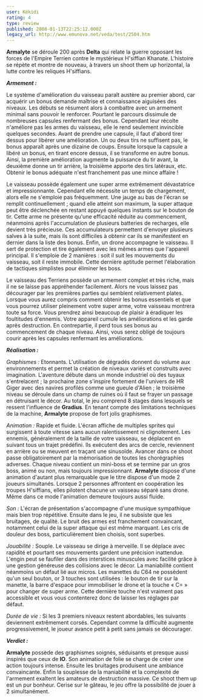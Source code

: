 ```yaml
---
user: Kékidi
rating: 4
type: review
published: 2008-01-13T22:25:12.000Z
legacy_url: http://www.emunova.net/veda/test/2504.htm
---
```

**Armalyte** se déroule 200 après **Delta** qui relate la guerre opposant les forces de l'Empire Terrien contre le mystérieux H'siffian Khanate. L'histoire se répète et montre de nouveau, à travers un shoot them up horizontal, la lutte contre les reliques H'siffians.  

  

_**Armement :**_  

  

Le système d'amélioration du vaisseau paraît austère au premier abord, car acquérir un bonus demande maîtrise et connaissance aiguisées des niveaux. Les débuts se résument alors à combattre avec un armement minimal sans pouvoir le renforcer. Pourtant le parcours dissimule de nombreuses capsules renfermant des bonus. Cependant leur récolte n'améliore pas les armes du vaisseau, elle le rend seulement invincible quelques secondes. Avant de prendre une capsule, il faut d'abord tirer dessus pour libérer une amélioration. Un ou deux tirs ne suffisent pas, le bonus apparaît après une dizaine de coups. Ensuite lorsque la capsule a libéré un bonus, en tirant encore dessus, il se transforme en autre bonus. Ainsi, la première amélioration augmente la puissance du tir avant, la deuxième donne un tir arrière, la troisième apporte des tirs latéraux, etc. Obtenir le bonus adéquate n'est franchement pas une mince affaire !  

  

Le vaisseau possède également une super arme extrêmement dévastatrice et impressionnante. Cependant elle nécessite un temps de chargement, alors elle ne s'emploie pas fréquemment. Une jauge au bas de l'écran se remplit continuellement ; quand elle atteint son maximum, la super attaque peut être déclenchée en restant appuyé quelques instants sur le bouton de tir. Cette arme ne présente qu'une efficacité réduite au commencement, néanmoins après l'accumulation de plusieurs batteries de recharges, elle devient très précieuse. Ces accumulateurs permettent d'envoyer plusieurs salves à la suite, mais ils sont difficiles à obtenir car ils se manifestent en dernier dans la liste des bonus. Enfin, un drone accompagne le vaisseau. Il sert de protection et tire également avec les mêmes armes que l'appareil principal. Il s'emploie de 2 manières : soit il suit les mouvements du vaisseau, soit il reste immobile. Cette dernière aptitude permet l'élaboration de tactiques simplistes pour éliminer les boss.  

  

Le vaisseau des Terriens possède un armement complet et très riche, mais il ne se laisse pas appréhender facilement. Alors ne vous laissez pas décourager par les premières parties qui semblent relativement plates. Lorsque vous aurez compris comment obtenir les bonus essentiels et que vous pourrez utiliser pleinement votre super arme, votre vaisseau montrera toute sa force. Vous prendrez ainsi beaucoup de plaisir à éradiquer les foultitudes d'ennemis. Votre appareil cumule les améliorations et les garde après destruction. En contrepartie, il perd tous ses bonus au commencement de chaque niveau. Ainsi, vous serez obligé de toujours courir après les capsules renfermant les améliorations.  

  

_**Réalisation :**_  

  

_Graphismes :_ Etonnants. L'utilisation de dégradés donnent du volume aux environnements et permet la création de niveaux variés et construits avec imagination. L'aventure débute dans un monde industriel où des tuyaux s'entrelacent ; la prochaine zone s'inspire fortement de l'univers de HR Giger avec des navires profilés comme une gueule d'Alien ; le troisième niveau se déroule dans un champ de ruines où il faut se frayer un passage en détruisant le décor. Au total, le jeu comprend 8 stages dans lesquels se ressent l'influence de **Gradius**. En tenant compte des limitations techniques de la machine, **Armalyte** propose de fort jolis graphismes.  

  

_Animation :_ Rapide et fluide. L'écran affiche de multiples sprites qui surgissent à toute vitesse sans aucun ralentissement ni clignotement. Les ennemis, généralement de la taille de votre vaisseau, se déplacent en suivant tous un trajet prédéfini. Ils exécutent des arcs de cercle, reviennent en arrière ou se meuvent en traçant une sinusoïde. Avancer dans ce shoot passe obligatoirement par la mémorisation de toutes les chorégraphies adverses. Chaque niveau contient un mini-boss et se termine par un gros boss, animé ou non, mais toujours impressionnant. **Armalyte** dispose d'une animation d'autant plus remarquable que le titre dispose d'un mode 2 joueurs simultanés. Lorsque 2 personnes affrontent en coopération les troupes H'siffians, elles pilotent chacune un vaisseau séparé sans drone. Même dans ce mode l'animation demeure toujours aussi fluide.  

  

_Son :_ L'écran de présentation s'accompagne d'une musique sympathique mais bien trop répétitive. Ensuite dans le jeu, il ne subsiste que les bruitages, de qualité. Le bruit des armes est franchement convaincant, notamment celui de la super attaque qui est même marquant. Les cris de douleur des boss, particulièrement bien choisis, sont superbes.  

  

_Jouabilité :_ Souple. Le vaisseau se dirige à merveille. Il se déplace avec rapidité et pourtant ses mouvements gardent une précision inattendue. L'engin peut se faufiler dans des interstices minuscules avec facilité grâce à une gestion généreuse des collisions avec le décor. La maniabilité contient néanmoins un défaut lié aux micros. Les manettes du C64 ne possèdent qu'un seul bouton, or 3 touches sont utilisées : le bouton de tir sur la manette, la barre d'espace pour immobiliser le drone et la touche « C= » pour changer de super arme. Cette dernière touche n'est vraiment pas accessible et vous vous contenterez donc de laisser les réglages par défaut.  

  

_Durée de vie :_ Si les 3 premiers niveaux restent abordables, les suivants deviennent extrêmement corsés. Cependant comme la difficulté augmente progressivement, le joueur avance petit à petit sans jamais se décourager.  

  

_**Verdict :**_  

  

**Armalyte** possède des graphismes soignés, séduisants et presque aussi inspirés que ceux de **IO**. Son animation de folie se charge de créer une action toujours intense. Ensuite les bruitages produisent une ambiance convaincante. Enfin la souplesse de la maniabilité et la complexité de l'armement exaltent les amateurs de destruction massive. Ce shoot them up est un pur bonheur. Cerise sur le gâteau, le jeu offre la possibilité de jouer à 2 simultanément.